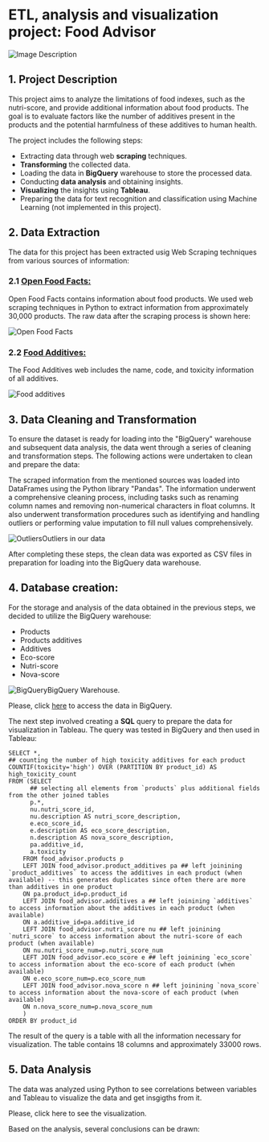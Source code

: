 # ETL, analysis and visualization project: Food Advisor

![Image Description](images/p-1-food-labels-to-read-1515525122.jpg)


## 1. Project Description

This project aims to analyze the limitations of food indexes, such as the nutri-score, and provide additional information about food products. The goal is to evaluate factors like the number of additives present in the products and the potential harmfulness of these additives to human health.

The project includes the following steps:

- Extracting data through web **scraping** techniques.
- **Transforming** the collected data.
- Loading the data in **BigQuery** warehouse to store the processed data.
- Conducting **data analysis** and obtaining insights.
- **Visualizing** the insights using **Tableau**.
- Preparing the data for text recognition and classification using Machine Learning (not implemented in this project).

## 2. Data Extraction

The data for this project has been extracted usig Web Scraping techniques from various sources of information:

### 2.1 [Open Food Facts:](https://es.openfoodfacts.org/)

Open Food Facts contains information about food products. We used web scraping techniques in Python to extract information from approximately 30,000 products. The raw data after the scraping process is shown here: 

![Open Food Facts](images/food_facts.png)


### 2.2 [Food Additives:](https://www.aditivos-alimentarios.com/)

The Food Additives web includes the name, code, and toxicity information of all additives.

![Food additives](images/food_additives.png)

## 3. Data Cleaning and Transformation

To ensure the dataset is ready for loading into the "BigQuery" warehouse and subsequent data analysis, the data went through a series of cleaning and transformation steps. The following actions were undertaken to clean and prepare the data:

The scraped information from the mentioned sources was loaded into DataFrames using the Python library "Pandas". The information underwent a comprehensive cleaning process, including tasks such as renaming column names and removing non-numerical characters in float columns. It also underwent transformation procedures such as identifying and handling outliers or performing value imputation to fill null values comprehensively.

![Outliers](images/Outliers.png)Outliers in our data

After completing these steps, the clean data was exported as CSV files in preparation for loading into the BigQuery data warehouse.

## 4. Database creation:

For the storage and analysis of the data obtained in the previous steps, we decided to utilize the BigQuery warehouse:

- Products
- Products additives
- Additives
- Eco-score
- Nutri-score
- Nova-score


![BigQuery](images/BigQuery.png)BigQuery Warehouse.

Please, click [here](https://console.cloud.google.com/bigquery?hl=es&_ga=2.9595701.1641939318.1694040162-741584245.1693333121&pli=1&project=food-advisor-397909&ws=!1m9!1m4!1m3!1sfood-advisor-397909!2sbquxjob_5a977b_18a6caa937a!3seurope-southwest1!1m3!3m2!1sfood-advisor-397909!2sfood_advisor) to access the data in BigQuery.

The next step involved creating a **SQL** query to prepare the data for visualization in Tableau. The query was tested in BigQuery and then used in Tableau:

``` 
SELECT *,
## counting the number of high toxicity additives for each product
COUNTIF(toxicity='high') OVER (PARTITION BY product_id) AS high_toxicity_count
FROM (SELECT
      ## selecting all elements from `products` plus additional fields from the other joined tables 
      p.*,
      nu.nutri_score_id,
      nu.description AS nutri_score_description,
      e.eco_score_id,
      e.description AS eco_score_description,
      n.description AS nova_score_description,
      pa.additive_id,
      a.toxicity
    FROM food_advisor.products p
    LEFT JOIN food_advisor.product_additives pa ## left joinining `product_additives` to access the additives in each product (when available) -- this generates duplicates since often there are more than additives in one product
    ON pa.product_id=p.product_id
    LEFT JOIN food_advisor.additives a ## left joinining `additives` to access information about the additives in each product (when available)
    ON a.additive_id=pa.additive_id
    LEFT JOIN food_advisor.nutri_score nu ## left joinining `nutri_score` to access information about the nutri-score of each product (when available)
    ON nu.nutri_score_num=p.nutri_score_num
    LEFT JOIN food_advisor.eco_score e ## left joinining `eco_score` to access information about the eco-score of each product (when available)
    ON e.eco_score_num=p.eco_score_num
    LEFT JOIN food_advisor.nova_score n ## left joinining `nova_score` to access information about the nova-score of each product (when available)
    ON n.nova_score_num=p.nova_score_num
    ) 
ORDER BY product_id 
```

The result of the query is a table with all the information necessary for visualization. The table contains 18 columns and approximately 33000 rows.

## 5. Data Analysis

The data was analyzed using Python to see correlations between variables and Tableau to visualize the data and get insgigths from it. 

Please, click here to see the visualization.



Based on the analysis, several conclusions can be drawn:


